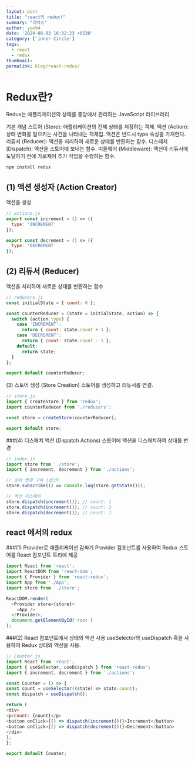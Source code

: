 ```yaml
---
layout: post
title: "react의 redux!"
summary: "리덕스"
author: yoo94
date: '2024-08-03 16:32:23 +0530'
category: ['inner-Circle']
tags:
  - react
  - redux
thumbnail: 
permalink: blog/react-redux/
---
```

# Redux란? 
Redux는 애플리케이션의 상태를 중앙에서 관리하는 JavaScript 라이브러리

기본 개념
스토어 (Store): 애플리케이션의 전체 상태를 저장하는 객체.
액션 (Action): 상태 변화를 일으키는 사건을 나타내는 객체입. 액션은 반드시 type 속성을 가져한다.
리듀서 (Reducer): 액션을 처리하여 새로운 상태를 반환하는 함수.
디스패치 (Dispatch): 액션을 스토어에 보내는 함수.
미들웨어 (Middleware): 액션이 리듀서에 도달하기 전에 가로채어 추가 작업을 수행하는 함수.

```bash
npm install redux
```

## (1) 액션 생성자 (Action Creator)
액션을 생성
```javascript
// actions.js
export const increment = () => ({
  type: 'INCREMENT'
});

export const decrement = () => ({
  type: 'DECREMENT'
});
```
## (2) 리듀서 (Reducer)
액션을 처리하여 새로운 상태를 반환하는 함수
```javascript
// reducers.js
const initialState = { count: 0 };

const counterReducer = (state = initialState, action) => {
  switch (action.type) {
    case 'INCREMENT':
      return { count: state.count + 1 };
    case 'DECREMENT':
      return { count: state.count - 1 };
    default:
      return state;
  }
};

export default counterReducer;
```

(3) 스토어 생성 (Store Creation)
스토어를 생성하고 리듀서를 연결.

```javascript
// store.js
import { createStore } from 'redux';
import counterReducer from './reducers';

const store = createStore(counterReducer);

export default store;
```
###(4) 디스패치 액션 (Dispatch Actions)
스토어에 액션을 디스패치하여 상태를 변경
```javascript
// index.js
import store from './store';
import { increment, decrement } from './actions';

// 상태 변경 구독 (옵션)
store.subscribe(() => console.log(store.getState()));

// 액션 디스패치
store.dispatch(increment()); // count: 1
store.dispatch(increment()); // count: 2
store.dispatch(decrement()); // count: 1
```
## react 에서의 redux
###(1) Provider로 애플리케이션 감싸기
Provider 컴포넌트를 사용하여 Redux 스토어를 React 컴포넌트 트리에 제공
```javascript
import React from 'react';
import ReactDOM from 'react-dom';
import { Provider } from 'react-redux';
import App from './App';
import store from './store';

ReactDOM.render(
  <Provider store={store}>
    <App />
  </Provider>,
  document.getElementById('root')
);
```
###(2) React 컴포넌트에서 상태와 액션 사용
useSelector와 useDispatch 훅을 사용하여 Redux 상태와 액션을 사용.

```javascript
// Counter.js
import React from 'react';
import { useSelector, useDispatch } from 'react-redux';
import { increment, decrement } from './actions';

const Counter = () => {
const count = useSelector((state) => state.count);
const dispatch = useDispatch();

return (
<div>
<p>Count: {count}</p>
<button onClick={() => dispatch(increment())}>Increment</button>
<button onClick={() => dispatch(decrement())}>Decrement</button>
</div>
);
};

export default Counter;
```

